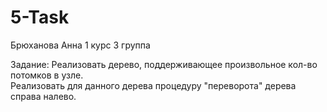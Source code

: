 # 5-Task
Брюханова Анна 1 курс 3 группа 

Задание: Реализовать дерево, поддерживающее произвольное кол-во потомков в узле.	
Реализовать для данного дерева процедуру "переворота" дерева справа налево.
